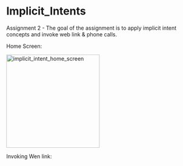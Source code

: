 # Implicit_Intents

Assignment 2 - The goal of the assignment is to apply implicit intent concepts and invoke web link & phone calls.

Home Screen:

<img width="246" alt="implicit_intent_home_screen" src="https://user-images.githubusercontent.com/44592616/53555256-69a07500-3af6-11e9-8180-2a1fdb168df3.PNG">

Invoking Wen link:





 
